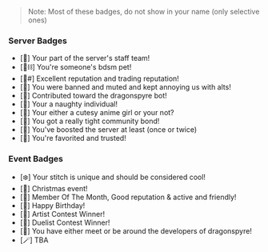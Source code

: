 > Note: Most of these badges, do not show in your name (only selective ones)

### Server Badges
- [🐲] Your part of the server's staff team!
- [🐾⛓] You're someone's bdsm pet!
- [🌟#] Excellent reputation and trading reputation!
- [🖕] You were banned and muted and kept annoying us with alts!
- [🎩] Contributed toward the dragonspyre bot!
- [🔞] Your a naughty individual!
- [🍝] Your either a cutesy anime girl or your not?
- [💞] You got a really tight community bond!
- [🔮] You've boosted the server at least (once or twice)
- [🌟] You're favorited and trusted!
### Event Badges
- [❄️] Your stitch is unique and should be considered cool!
- [🎄] Christmas event!
- [👑] Member Of The Month, Good reputation & active and friendly!
- [🎉] Happy Birthday!
- [🎨] Artist Contest Winner!
- [🤺] Duelist Contest Winner!
- [🔪] You have either meet or be around the developers of dragonspyre!
- [🪄] TBA
